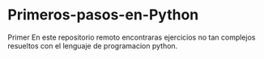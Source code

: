 # Primeros-pasos-en-Python
Primer
En este repositorio  remoto encontraras ejercicios no tan complejos resueltos con el lenguaje de programacion python.
